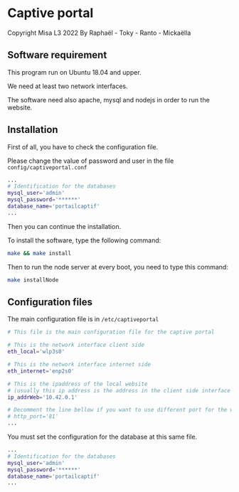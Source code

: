 # Captive portal
Copyright Misa L3 2022
By Raphaël - Toky - Ranto - Mickaëlla

## Software requirement

This program run on Ubuntu 18.04 and upper.

We need at least two network interfaces.

The software need also apache, mysql and nodejs in order to run the website.

## Installation
First of all, you have to check the configuration file.

Please change the value of password and user in the file `config/captiveportal.conf `

```bash
...
# Identification for the databases
mysql_user='admin'
mysql_password='******'
database_name='portailcaptif'
...
```

Then you can continue the installation.

To install the software, type the following command:

```bash
make && make install
```
Then to run the node server at every boot, you need to type this command:
```bash
make installNode
```

## Configuration files

The main configuration file is in ``` /etc/captiveportal ```

```bash
# This file is the main configuration file for the captive portal

# This is the network interface client side
eth_local='wlp3s0'

# This is the network interface internet side
eth_internet='enp2s0'

# This is the ipaddress of the local website
# (usually this ip address is the address in the client side interface
ip_addrWeb='10.42.0.1'

# Decomment the line bellow if you want to use different port for the web 
# http_port='81'
...
```

You must set the configuration for the database at this same file.

```bash
...
# Identification for the databases
mysql_user='admin'
mysql_password='******'
database_name='portailcaptif'
...
```

